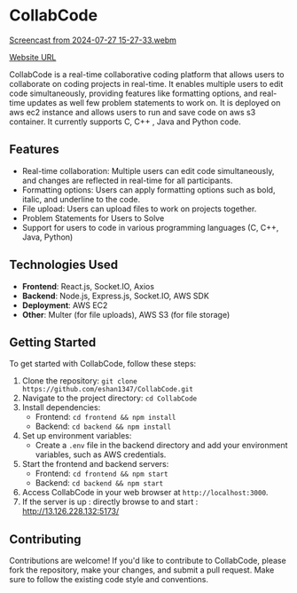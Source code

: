 # CollabCode

[Screencast from 2024-07-27 15-27-33.webm](https://github.com/user-attachments/assets/9c6846f5-c91b-405b-940b-64325f4fac7e)


[Website URL](http://13.126.228.132:5173/)

CollabCode is a real-time collaborative coding platform that allows users to collaborate on coding projects in real-time. It enables multiple users to edit code simultaneously, providing features like formatting options, and real-time updates as well few problem statements to work on.
It is deployed on aws ec2 instance and allows users to run and save code on aws s3 container. It currently supports C, C++ , Java and Python code.

## Features

- Real-time collaboration: Multiple users can edit code simultaneously, and changes are reflected in real-time for all participants.
- Formatting options: Users can apply formatting options such as bold, italic, and underline to the code.
- File upload: Users can upload files to work on projects together.
- Problem Statements for Users to Solve
- Support for users to code in various programming languages (C, C++, Java, Python)

## Technologies Used

- **Frontend**: React.js, Socket.IO, Axios
- **Backend**: Node.js, Express.js, Socket.IO, AWS SDK
- **Deployment**: AWS EC2
- **Other**: Multer (for file uploads), AWS S3 (for file storage)

## Getting Started

To get started with CollabCode, follow these steps:

1. Clone the repository: `git clone https://github.com/eshan1347/CollabCode.git`
2. Navigate to the project directory: `cd CollabCode`
3. Install dependencies:
   - Frontend: `cd frontend && npm install`
   - Backend: `cd backend && npm install`
4. Set up environment variables:
   - Create a `.env` file in the backend directory and add your environment variables, such as AWS credentials.
5. Start the frontend and backend servers:
   - Frontend: `cd frontend && npm start`
   - Backend: `cd backend && npm start`
6. Access CollabCode in your web browser at `http://localhost:3000`.
7. If the server is up : directly browse to and start : http://13.126.228.132:5173/

## Contributing

Contributions are welcome! If you'd like to contribute to CollabCode, please fork the repository, make your changes, and submit a pull request. Make sure to follow the existing code style and conventions.

